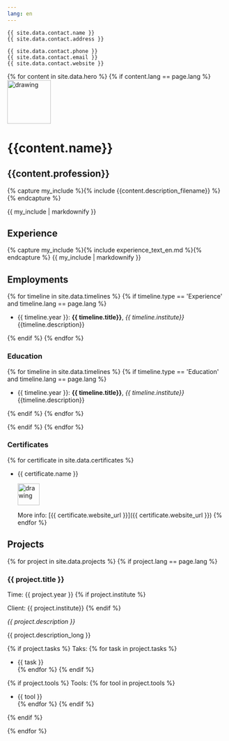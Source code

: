 ```yaml
---
lang: en
---
```


```
{{ site.data.contact.name }}
{{ site.data.contact.address }}

{{ site.data.contact.phone }}
{{ site.data.contact.email }}
{{ site.data.contact.website }}
```
{% for content in site.data.hero %}
{% if content.lang == page.lang %}
<img src="{{ content.banner_image_source }}" alt="drawing" width="100"/>
# {{content.name}} 
## {{content.profession}}

{% capture my_include %}{% include {{content.description_filename}} %}{% endcapture %}

{{ my_include | markdownify }}


## Experience

{% capture my_include %}{% include experience_text_en.md %}{% endcapture %}
{{ my_include | markdownify }}

## Employments

{% for timeline in site.data.timelines %}
{% if  timeline.type == 'Experience' and timeline.lang == page.lang %}

- {{ timeline.year }}: **{{ timeline.title}}**, *{{ timeline.institute}}*   
  {{timeline.description}}

{% endif %}
{% endfor %}

### Education

{% for timeline in site.data.timelines %}
{% if  timeline.type == 'Education' and timeline.lang == page.lang %}

- {{ timeline.year }}: **{{ timeline.title}}**, *{{ timeline.institute}}*   
  {{timeline.description}}


{% endif %}
{% endfor %}

{% endif %}
{% endfor %}

### Certificates

{% for certificate in site.data.certificates %}
* {{ certificate.name }}

   <img src="{{ certificate.logo }}" alt="drawing" width="50"/>
   
   More info: [{{ certificate.website_url }}]({{ certificate.website_url }})
{% endfor %}



## Projects

{% for project in site.data.projects %}
{% if project.lang == page.lang %}

### {{ project.title }}

Time: {{ project.year }}
{% if project.institute %}

Client: {{ project.institute}}
{% endif %}

*{{ project.description }}*

{{ project.description_long }}

{% if project.tasks %}
Taks:
{% for task in project.tasks %}
  * {{ task }}  
{% endfor %}
{% endif %}

{% if project.tools %}
Tools:
{% for tool in project.tools %}
  * {{ tool }}  
{% endfor %}
{% endif %}

  


{% endif %}

{% endfor %}



